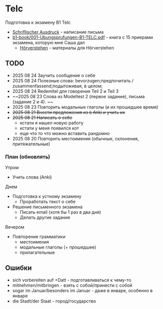 # Telc

Подготовка к экзамену B1 Telc

- [Schriflischer Ausdruck](./SCHRIFTLICHER-AUSDRUCK.md) - написание письма
- [b1-book/001-Ubungsprufungen-B1-TELC.pdf](./b1-book/001-Ubungsprufungen-B1-TELC.pdf) - книга с 15 приерами экзамена, которую мне Саша дал
  - [Hörverstehen](https://www.youtube.com/watch?v=YbWt73LhTmQ&list=PLrsXRzvIseAe2EAEL899clfXrSAylGg52) - материалы для Hörverstehen

## TODO

- 2025 08 24 Заучить сообщение о себе
- 2025 08 24 Полезные слова: bevorzugen;предпочитать / zusammenfassend;подытоживая, в целом;
- 2025 08 24 Redemitel для говорения Teil 2 и Teil 3
- ~~2025 08 23 Слова из Modeltest 2 (первое задание), письма (задание 2 и 4). ~~
- 2025 08 23 Повторить модальные глаголы (и их прошедшее время)
- ~~2025 08 21 Внести предложения из [](../../resource/sentence/b1-telc/TEMPLATES.md) в Anki и учить их~~
- ~~2025 08 21 Написать о себе~~
  - кстати я нашел новую работу
  - кстати у меня появился кот
  - еще что то что можно вставить рандомно
- 2025 08 20 Повторить местоимения (обычные, склонения, притяжательные)

### План (обновлять)

Утром
  - Учить слова (Anki)

Днем
- Подготовка к устному экзамену
  - Проработать текст о себе
- Решение письменного экзамена
  - Писать email (хотя бы 1 раз в два дня)
  - Делать другие задания

Вечером
- Повторение грамматики
  - местоимения
  - модальные глаголы (+ прошедшее)
  - прилагательные

## Ошибки

- sich vorbereiten auf +Datt - подготавливаться к чему-то
- mitnehmen/mitbringen - взять с собой/принести с собой
- sogar im Januar/besonders im Januar - даже в январе, особенно в январе
- die Stadt/der Staat - город/государство